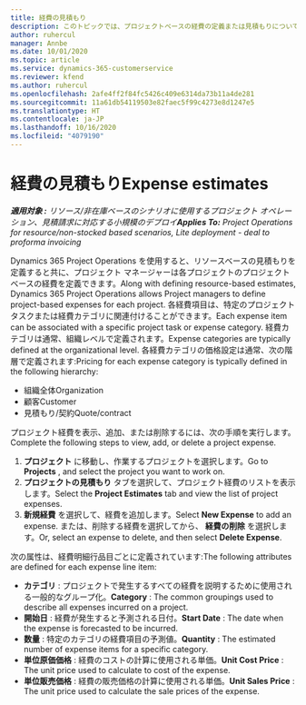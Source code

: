 ```yaml
---
title: 経費の見積もり
description: このトピックでは、プロジェクトベースの経費の定義または見積もりについて説明します。
author: ruhercul
manager: Annbe
ms.date: 10/01/2020
ms.topic: article
ms.service: dynamics-365-customerservice
ms.reviewer: kfend
ms.author: ruhercul
ms.openlocfilehash: 2afe4ff2f84fc5426c409e6314da73b11a4de281
ms.sourcegitcommit: 11a61db54119503e82faec5f99c4273e8d1247e5
ms.translationtype: HT
ms.contentlocale: ja-JP
ms.lasthandoff: 10/16/2020
ms.locfileid: "4079190"
---
```

# <a name="expense-estimates"></a><span data-ttu-id="0bffc-103">経費の見積もり</span><span class="sxs-lookup"><span data-stu-id="0bffc-103">Expense estimates</span></span>
<span data-ttu-id="0bffc-104">_**適用対象 :** リソース/非在庫ベースのシナリオに使用するプロジェクト オペレーション、見積請求に対応する小規模のデプロイ_</span><span class="sxs-lookup"><span data-stu-id="0bffc-104">_**Applies To:** Project Operations for resource/non-stocked based scenarios, Lite deployment - deal to proforma invoicing_</span></span>

<span data-ttu-id="0bffc-105">Dynamics 365 Project Operations を使用すると、リソースベースの見積もりを定義すると共に、プロジェクト マネージャーは各プロジェクトのプロジェクトベースの経費を定義できます。</span><span class="sxs-lookup"><span data-stu-id="0bffc-105">Along with defining resource-based estimates, Dynamics 365 Project Operations allows Project managers to define project-based expenses for each project.</span></span> <span data-ttu-id="0bffc-106">各経費項目は、特定のプロジェクト タスクまたは経費カテゴリに関連付けることができます。</span><span class="sxs-lookup"><span data-stu-id="0bffc-106">Each expense item can be associated with a specific project task or expense category.</span></span> <span data-ttu-id="0bffc-107">経費カテゴリは通常、組織レベルで定義されます。</span><span class="sxs-lookup"><span data-stu-id="0bffc-107">Expense categories are typically defined at the organizational level.</span></span> <span data-ttu-id="0bffc-108">各経費カテゴリの価格設定は通常、次の階層で定義されます:</span><span class="sxs-lookup"><span data-stu-id="0bffc-108">Pricing for each expense category is typically defined in the following hierarchy:</span></span>

- <span data-ttu-id="0bffc-109">組織全体</span><span class="sxs-lookup"><span data-stu-id="0bffc-109">Organization</span></span>
- <span data-ttu-id="0bffc-110">顧客</span><span class="sxs-lookup"><span data-stu-id="0bffc-110">Customer</span></span>
- <span data-ttu-id="0bffc-111">見積もり/契約</span><span class="sxs-lookup"><span data-stu-id="0bffc-111">Quote/contract</span></span>

<span data-ttu-id="0bffc-112">プロジェクト経費を表示、追加、または削除するには、次の手順を実行します。</span><span class="sxs-lookup"><span data-stu-id="0bffc-112">Complete the following steps to view, add, or delete a project expense.</span></span>

1. <span data-ttu-id="0bffc-113">**プロジェクト** に移動し、作業するプロジェクトを選択します。</span><span class="sxs-lookup"><span data-stu-id="0bffc-113">Go to **Projects** , and select the project you want to work on.</span></span>
2. <span data-ttu-id="0bffc-114">**プロジェクトの見積もり** タブを選択して、プロジェクト経費のリストを表示します。</span><span class="sxs-lookup"><span data-stu-id="0bffc-114">Select the **Project Estimates** tab and view the list of project expenses.</span></span>
3. <span data-ttu-id="0bffc-115">**新規経費** を選択して、経費を追加します。</span><span class="sxs-lookup"><span data-stu-id="0bffc-115">Select **New Expense** to add an expense.</span></span> <span data-ttu-id="0bffc-116">または、削除する経費を選択してから、 **経費の削除** を選択します。</span><span class="sxs-lookup"><span data-stu-id="0bffc-116">Or, select an expense to delete, and then select **Delete Expense**.</span></span>

<span data-ttu-id="0bffc-117">次の属性は、経費明細行品目ごとに定義されています:</span><span class="sxs-lookup"><span data-stu-id="0bffc-117">The following attributes are defined for each expense line item:</span></span>

- <span data-ttu-id="0bffc-118">**カテゴリ** : プロジェクトで発生するすべての経費を説明するために使用される一般的なグループ化。</span><span class="sxs-lookup"><span data-stu-id="0bffc-118">**Category** : The common groupings used to describe all expenses incurred on a project.</span></span>
- <span data-ttu-id="0bffc-119">**開始日** : 経費が発生すると予測される日付。</span><span class="sxs-lookup"><span data-stu-id="0bffc-119">**Start Date** : The date when the expense is forecasted to be incurred.</span></span>
- <span data-ttu-id="0bffc-120">**数量** : 特定のカテゴリの経費項目の予測値。</span><span class="sxs-lookup"><span data-stu-id="0bffc-120">**Quantity** : The estimated number of expense items for a specific category.</span></span>
- <span data-ttu-id="0bffc-121">**単位原価価格** : 経費のコストの計算に使用される単価。</span><span class="sxs-lookup"><span data-stu-id="0bffc-121">**Unit Cost Price** : The unit price used to calculate to cost of the expense.</span></span>
- <span data-ttu-id="0bffc-122">**単位販売価格** : 経費の販売価格の計算に使用される単価。</span><span class="sxs-lookup"><span data-stu-id="0bffc-122">**Unit Sales Price** : The unit price used to calculate the sale prices of the expense.</span></span>


